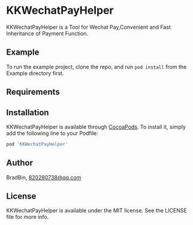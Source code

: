 # KKWechatPayHelper

KKWechatPayHelper is a Tool for Wechat Pay,Convenient and Fast Inheritance of Payment Function.

## Example

To run the example project, clone the repo, and run `pod install` from the Example directory first.

## Requirements

## Installation

KKWechatPayHelper is available through [CocoaPods](https://cocoapods.org). To install
it, simply add the following line to your Podfile:

```ruby
pod 'KKWechatPayHelper'
```

## Author

BradBin, 820280738@qq.com

## License

KKWechatPayHelper is available under the MIT license. See the LICENSE file for more info.
